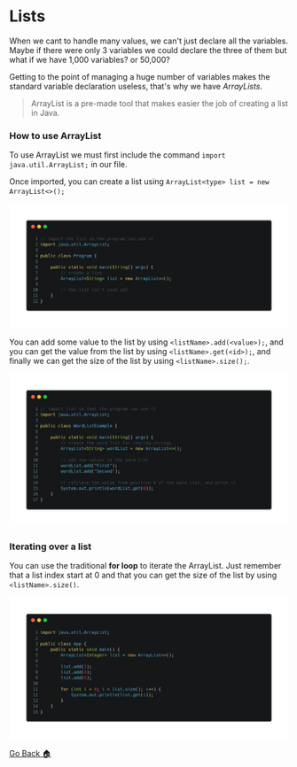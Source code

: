 # Lists

When we cant to handle many values, we can't just declare all the variables. Maybe if there were only 3 variables we could declare the three of them but what if we have 1,000 variables? or 50,000?

Getting to the point of managing a huge number of variables makes the standard variable declaration useless, that's why we have *ArrayLists*.

> ArrayList is a pre-made tool that makes easier the job of creating a list in Java.

### How to use ArrayList

To use ArrayList we must first include the command `import java.util.ArrayList;` in our file.


Once imported, you can create a list using `ArrayList<type> list = new ArrayList<>();`

![](../../../Img/j_12.png)

You can add some value to the list by using `<listName>.add(<value>);`, and you can get the value from the list by using `<listName>.get(<id>);`, and finally we can get the size of the list by using `<listName>.size();`.


![](../../../Img/j_13.png)

### Iterating over a list
You can use the traditional **for loop** to iterate the ArrayList. Just remember that a list index start at 0 and that you can get the size of the list by using `<listName>.size()`.

![](../../../Img/j_14.png)

[Go Back 🏠](./README.md)